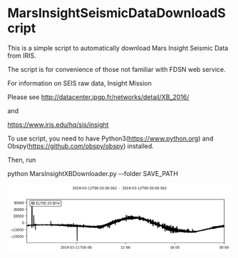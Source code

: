 # MarsInsightSeismicDataDownloadScript
This is a simple script to automatically download Mars Insight Seismic Data from IRIS.

The script is for convenience of those not familiar with FDSN web service.

For information on SEIS raw data, Insight Mission

Please see http://datacenter.ipgp.fr/networks/detail/XB_2016/

and

https://www.iris.edu/hq/sis/insight

To use script, you need to have Python3(https://www.python.org) and Obspy(https://github.com/obspy/obspy) installed.

Then, run

python MarsInsightXBDownloader.py --folder SAVE_PATH  

![Example Image](https://github.com/MrXiaoXiao/MarsInsightSeismicDataDownloadScript/blob/master/example_waveform_image.png)
